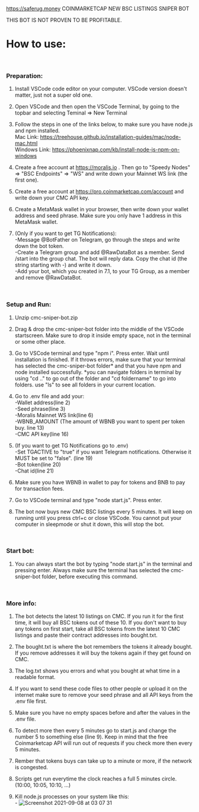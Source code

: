 https://saferug.money COINMARKETCAP NEW BSC LISTINGS SNIPER BOT

THIS BOT IS NOT PROVEN TO BE PROFITABLE. 

# How to use:

<br>

### Preparation:

1. Install VSCode code editor on your computer. VSCode version doesn't matter, just not a super old one.

2. Open VSCode and then open the VSCode Terminal, by going to the topbar and selecting Teminal => New Terminal

3. Follow the steps in one of the links below, to make sure you have node.js and npm installed.
   <br>Mac Link: https://treehouse.github.io/installation-guides/mac/node-mac.html
   <br>Windows Link: https://phoenixnap.com/kb/install-node-js-npm-on-windows

4. Create a free account at https://moralis.io . Then go to "Speedy Nodes" => "BSC Endpoints" => "WS" and write down your Mainnet WS link (the first one).

5. Create a free account at https://pro.coinmarketcap.com/account and write down your CMC API key.

6. Create a MetaMask wallet in your browser, then write down your wallet address and seed phrase. Make sure you only have 1 address in this MetaMask wallet.

7. (Only if you want to get TG Notifications):
   <br>-Message @BotFather on Telegram, go through the steps and write down the bot token.
   <br>-Create a Telegram group and add @RawDataBot as a member. Send /start into the group chat. The bot will reply data. Copy the chat id (the string starting with -) and write it down.
   <br>-Add your bot, which you created in 7.1, to your TG Group, as a member and remove @RawDataBot.

<br>

### Setup and Run:

1. Unzip cmc-sniper-bot.zip

2. Drag & drop the cmc-sniper-bot folder into the middle of the VSCode startscreen. Make sure to drop it inside empty space, not in the terminal or some other place.

3. Go to VSCode terminal and type "npm i". Press enter. Wait until installation is finished. If it throws errors, make sure that your terminal has selected the cmc-sniper-bot folder* and that you have npm and node installed successfully.
   *you can navigate folders in terminal by using "cd .." to go out of the folder and "cd foldername" to go into folders. use "ls" to see all folders in your current location.

4. Go to .env file and add your:
   <br>-Wallet address(line 2)
   <br>-Seed phrase(line 3)
   <br>-Moralis Mainnet WS link(line 6)
   <br>-WBNB_AMOUNT (The amount of WBNB you want to spent per token buy. line 13)
   <br>-CMC API key(line 16)

5. (If you want to get TG Notifications go to .env)
   <br>-Set TGACTIVE to "true" if you want Telegram notifications. Otherwise it MUST be set to "false". (line 19)
   <br>-Bot token(line 20)
   <br>-Chat id(line 21)

6. Make sure you have WBNB in wallet to pay for tokens and BNB to pay for transaction fees.

7. Go to VSCode terminal and type "node start.js". Press enter.

8. The bot now buys new CMC BSC listings every 5 minutes. It will keep on running until you press ctrl+c or close VSCode. You cannot put your computer in sleepmode or shut it down, this will stop the bot.

<br>

### Start bot:

1. You can always start the bot by typing "node start.js" in the terminal and pressing enter. Always make sure the terminal has selected the cmc-sniper-bot folder, before executing this command.

<br>

### More info:

1. The bot detects the latest 10 listings on CMC. If you run it for the first time, it will buy all BSC tokens out of these 10. If you don't want to buy any tokens on first start, take all BSC tokens from the latest 10 CMC listings and paste their contract addresses into bought.txt.

2. The bought.txt is where the bot remembers the tokens it already bought. If you remove addresses it will buy the tokens again if they get found on CMC.

3. The log.txt shows you errors and what you bought at what time in a readable format.

4. If you want to send these code files to other people or upload it on the internet make sure to remove your seed phrase and all API keys from the .env file first. 

5. Make sure you have no empty spaces before and after the values in the .env file.

6. To detect more then every 5 minutes go to start.js and change the number 5 to something else (line 9). Keep in mind that the free Coinmarketcap API will run out of requests if you check more then every 5 minutes.

7. Rember that tokens buys can take up to a minute or more, if the network is congested.

8. Scripts get run everytime the clock reaches a full 5 minutes circle.(10:00, 10:05, 10:10, ...) 

9. Kill node.js processes on your system like this:
<br>- ![Screenshot 2021-09-08 at 03 07 31](https://user-images.githubusercontent.com/82689590/132429450-d5ae04ef-3bed-4819-9aad-2251aaf025a5.png)
